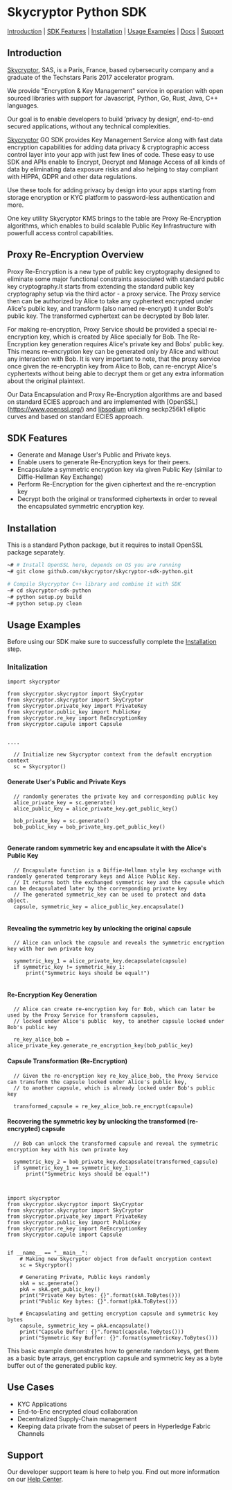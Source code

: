 # Skycryptor Python SDK
[Introduction](#introduction) | [SDK Features](#sdk-features) | [Installation](#installation) | [Usage Examples](#usage-examples) | [Docs](#docs) | [Support](#support)


## Introduction
[Skycryptor](http://skycryptor.com), SAS, is a Paris, France, based cybersecurity company and a graduate of the Techstars Paris 2017 accelerator program.

We provide "Encryption & Key Management" service in operation with open sourced libraries with support for Javascript, Python, Go, Rust, Java, C++ languages.

Our goal is to enable developers to build ’privacy by design’, end-to-end secured applications, without any technical complexities.

[Skycryptor](http://skycryptor.com) GO SDK provides Key Management Service along with fast data encryption capabilities for adding data privacy & 
cryptographic access control layer into your app with just few lines of code. These easy to use SDK and APIs enable to Encrypt, Decrypt and Manage Access 
of all kinds of data by eliminating data exposure risks and also helping to stay compliant with HIPPA, GDPR and other data regulations.

Use these tools for adding privacy by design into your apps starting from storage encryption or KYC platform to password-less authentication and more. 

One key utility Skycryptor KMS brings to the table are Proxy Re-Encryption algorithms, which enables to build scalable Public Key Infrastructure with 
powerfull access control capabilities.

## Proxy Re-Encryption Overview

Proxy Re-Encryption is a new type of public key cryptography designed to eliminate some major functional constraints associated with standard 
public key cryptography.It starts from extending the standard public key cryptography setup via the third actor - a proxy service. The Proxy service then 
can be authorized by Alice to take any cyphertext encrypted under Alice's public key, and transform (also named re-encrypt) it under Bob's public key. 
The transformed cyphertext can be decrypted by Bob later. 

For making re-encryption, Proxy Service should be provided a special re-encryption key, which is created by Alice specially for Bob. 
The Re-Encryption key generation requires Alice's private key and Bobs' public key. This means  re-encryption key can be generated only by Alice 
and without any interaction with Bob.
It is very important to note, that the proxy service once given the re-encryptin key from Alice to Bob, can re-encrypt Alice's cyphertexts without being able to decrypt them or
get any extra information about the original plaintext. 

Our Data Encapsulation and Proxy Re-Encryption algorithms are and based on standard ECIES approach and are implemented with [OpenSSL] (https://www.openssl.org/) and [libsodium](https://github.com/jedisct1/libsodium) 
utilizing seckp256k1 elliptic curves and based on standard ECIES approach.


## SDK Features

- Generate and Manage User's Public and Private keys.  
- Enable users to generate Re-Encryption keys for their peers.
- Encapsulate a symmetric encryption key via given Public Key (similar to Diffie-Hellman Key Exchange)
- Perform Re-Encryption for the given ciphertext and the re-encryption key
- Decrypt both the original or transformed ciphertexts in order to reveal the encapsulated symmetric encryption key.

## Installation
This is a standard Python package, but it requires to install OpenSSL package separately.
```bash
~# # Install OpenSSL here, depends on OS you are running
~# git clone github.com/skycryptor/skycryptor-sdk-python.git

# Compile Skycryptor C++ library and combine it with SDK
~# cd skycryptor-sdk-python
~# python setup.py build
~# python setup.py clean
```

## Usage Examples
Before using our SDK make sure to successfully complete the [Installation](#installation) step.


### Initalization


```
import skycryptor

from skycryptor.skycryptor import SkyCryptor
from skycryptor.skycryptor import SkyCryptor
from skycryptor.private_key import PrivateKey
from skycryptor.public_key import PublicKey
from skycryptor.re_key import ReEncryptionKey
from skycryptor.capule import Capsule


....

  // Initialize new Skycryptor context from the default encryption context 
  sc = Skycryptor()
```

#### Generate User's Public and Private Keys  
```
  // randomly generates the private key and corresponding public key 
  alice_private_key = sc.generate()
  alice_public_key = alice_private_key.get_public_key()
  
  bob_private_key = sc.generate()
  bob_public_key = bob_private_key.get_public_key()
  
```
#### Generate random symmetric key and encapsulate it with the Alice's Public Key 
```
  // Encapsulate function is a Diffie-Hellman style key exchange with randomly generated temprorary keys and Alice Public Key. 
  // It returns both the exchanged symmetric key and the capsule which can be decapsulated later by the corresponding private key
  // The generated symmetric_key can be used to protect and data object. 
  capsule, symmetric_key = alice_public_key.encapsulate()
  
```

#### Revealing the symmetric key by unlocking the original capsule
```
  // Alice can unlock the capsule and reveals the symmetric encryption key with her own private key
  
  symmetric_key_1 = alice_private_key.decapsulate(capsule)
  if symmetric_key != symmetric_key_1:
      print("Symmetric keys should be equal!")
  
```


#### Re-Encryption Key Generation
```
  // Alice can create re-encryption key for Bob, which can later be used by the Proxy Service for transform capsules,  
  // locked under Alice's public  key, to another capsule locked under  Bob's public key
  
  re_key_alice_bob = alice_private_key.generate_re_encryption_key(bob_public_key)
```

#### Capsule Transformation (Re-Encryption)
```
  // Given the re-encryption key re_key_alice_bob, the Proxy Service can transform the capsule locked under Alice's public key, 
  // to another capsule, which is already locked under Bob's public key
  
  transformed_capsule = re_key_alice_bob.re_encrypt(capsule)
```


#### Recovering the symmetric key by unlocking the transformed (re-encrypted) capsule
```
  // Bob can unlock the transformed capsule and reveal the symmetric encryption key with his own private key
  
  symmetric_key_2 = bob_private_key.decapsulate(transformed_capsule)
  if symmetric_key_1 == symmetric_key_1:
      print("Symmetric keys should be equal!")
  
```

```

import skycryptor
from skycryptor.skycryptor import SkyCryptor
from skycryptor.skycryptor import SkyCryptor
from skycryptor.private_key import PrivateKey
from skycryptor.public_key import PublicKey
from skycryptor.re_key import ReEncryptionKey
from skycryptor.capule import Capsule


if __name__ == "__main__":
    # Making new Skycryptor object from default encryption context 
    sc = Skycryptor()
    
    # Generating Private, Public keys randomly 
    skA = sc.generate()
    pkA = skA.get_public_key()
    print("Private Key bytes: {}".format(skA.ToBytes()))
    print("Public Key bytes: {}".format(pkA.ToBytes()))
  
    # Encapsulating and getting encryption capsule and symmetric key bytes 
    capsule, symmetric_key = pkA.encapsulate()
    print("Capsule Buffer: {}".format(capsule.ToBytes()))
    print("Symmetric Key Buffer: {}".format(symmetricKey.ToBytes()))

```
This basic example demonstrates how to generate random keys, get them as a basic byte arrays, get encryption capsule and symmetric key as a byte buffer out of the generated public key.



## Use Cases
- KYC Applications
- End-to-Enc encrypted cloud collaboration
- Decentralized Supply-Chain management
- Keeping data private from the subset of peers in Hyperledge Fabric Channels

## Support
Our developer support team is here to help you. Find out more information on our [Help Center](https://help.skycryptor.com/).
